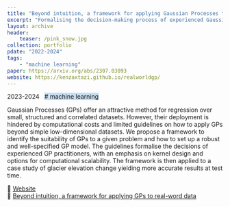 ```yaml
---
title: "Beyond intuition, a framework for applying Gaussian Processes to real-word data"
excerpt: "Formalising the decision-making process of experienced Gaussian Processes users with an emphasis on kernel design and computational scalability"
layout: archive
header:
    teaser: /pink_snow.jpg
collection: portfolio
pdate: "2022-2024"
tags:
    - "machine learning"
paper: https://arxiv.org/abs/2307.03093
website: https://kenzaxtazi.github.io/realworldgp/
---
```


2023-2024 &nbsp; <span style = "background-color:#C6DEF1"># machine learning</span>

Gaussian Processes (GPs) offer an attractive method for regression over small, structured and correlated datasets. However, their deployment is hindered by computational costs and limited guidelines on how to apply GPs beyond simple low-dimensional datasets. We propose a framework to identify the suitability of GPs to a given problem and how to set up a robust and well-specified GP model. The guidelines formalise the decisions of experienced GP practitioners, with an emphasis on kernel design and options for computational scalability. The framework is then applied to a case study of glacier elevation change yielding more accurate results at test time.

🔗 [Website](https://kenzaxtazi.github.io/realworldgp/) \
📄 [Beyond intuition, a framework for applying GPs to real-word data](https://arxiv.org/abs/2307.03093)
